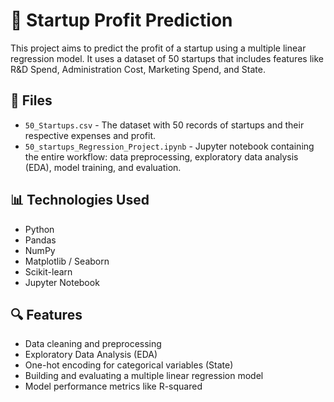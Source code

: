 # 🚀 Startup Profit Prediction

This project aims to predict the profit of a startup using a multiple linear regression model. It uses a dataset of 50 startups that includes features like R&D Spend, Administration Cost, Marketing Spend, and State.

## 📁 Files

- `50_Startups.csv` - The dataset with 50 records of startups and their respective expenses and profit.
- `50_startups_Regression_Project.ipynb` - Jupyter notebook containing the entire workflow: data preprocessing, exploratory data analysis (EDA), model training, and evaluation.

## 📊 Technologies Used

- Python
- Pandas
- NumPy
- Matplotlib / Seaborn
- Scikit-learn
- Jupyter Notebook

## 🔍 Features

- Data cleaning and preprocessing
- Exploratory Data Analysis (EDA)
- One-hot encoding for categorical variables (State)
- Building and evaluating a multiple linear regression model
- Model performance metrics like R-squared


